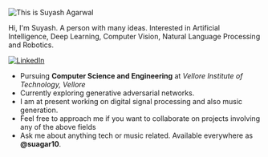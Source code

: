 ![This is Suyash Agarwal](https://github.com/suagar10/suagar10/blob/master/GitHub_profile.jpg)

Hi, I'm Suyash. A person with many ideas. Interested in Artificial Intelligence, Deep Learning, Computer Vision, Natural Language Processing and Robotics. 

[![LinkedIn](https://img.shields.io/badge/LinkedIn-Suyash%20Agarwal-blue?style=for-the-badge&logo=linkedin)](https://www.linkedin.com/in/suyash-agarwal-2380a0180/)
- Pursuing **Computer Science and Engineering** at *Vellore Institute of Technology, Vellore*
- Currently exploring generative adversarial networks. 
- I am at present working on digital signal processing and also music generation. 
- Feel free to approach me if you want to collaborate on projects involving any of the above fields
- Ask me about anything tech or music related. Available everywhere as **@suagar10**.